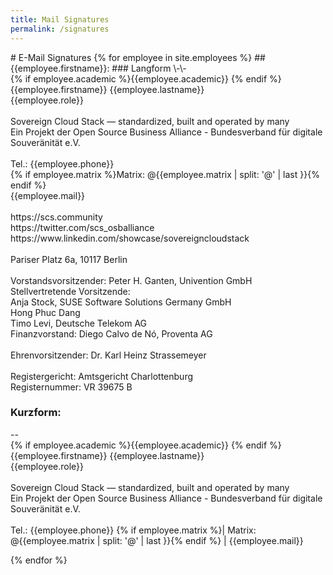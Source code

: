 ```yaml
---
title: Mail Signatures
permalink: /signatures
---
```

<head>
<meta charset="UTF-8">
<meta name="robots" content="none" />
</head>
# E-Mail Signatures
{% for employee in site.employees %}
## {{employee.firstname}}:
### Langform
<!-- Begin Long Signature {{employee.firstname}} -->
\-\-<br />
{% if employee.academic %}{{employee.academic}} {% endif %}{{employee.firstname}} {{employee.lastname}}<br />
{{employee.role}}<br />
<br />
Sovereign Cloud Stack — standardized, built and operated by many<br />
Ein Projekt der Open Source Business Alliance - Bundesverband für digitale Souveränität e.V.<br />
<br />
Tel.: {{employee.phone}}<br />
{% if employee.matrix %}Matrix: @{{employee.matrix | split: '@' | last }}{% endif %}<br />
{{employee.mail}}<br />
<br />
https://scs.community<br />
https://twitter.com/scs_osballiance<br />
https://www.linkedin.com/showcase/sovereigncloudstack<br />
<br />
Pariser Platz 6a, 10117 Berlin<br />
<br />
Vorstandsvorsitzender: Peter H. Ganten, Univention GmbH<br />
Stellvertretende Vorsitzende:<br />
Anja Stock, SUSE Software Solutions Germany GmbH<br />
Hong Phuc Dang<br />
Timo Levi, Deutsche Telekom AG<br />
Finanzvorstand: Diego Calvo de Nó, Proventa AG<br />
<br />
Ehrenvorsitzender: Dr. Karl Heinz Strassemeyer<br />
<br />
Registergericht: Amtsgericht Charlottenburg<br />
Registernummer: VR 39675 B<br />

<!-- End Long Signature {{employee.firstname}} -->
### Kurzform:
<!-- Begin Short Signature {{employee.firstname}} -->

\-\-<br />
{% if employee.academic %}{{employee.academic}} {% endif %}{{employee.firstname}} {{employee.lastname}}<br />
{{employee.role}}<br />
<br />
Sovereign Cloud Stack — standardized, built and operated by many<br />
Ein Projekt der Open Source Business Alliance - Bundesverband für digitale Souveränität e.V.<br />
<br />
Tel.: {{employee.phone}} {% if employee.matrix %}\| Matrix: @{{employee.matrix | split: '@' | last }}{% endif %} \| {{employee.mail}}

<!-- End Short Signature {{employee.firstname}} -->
{% endfor %}
